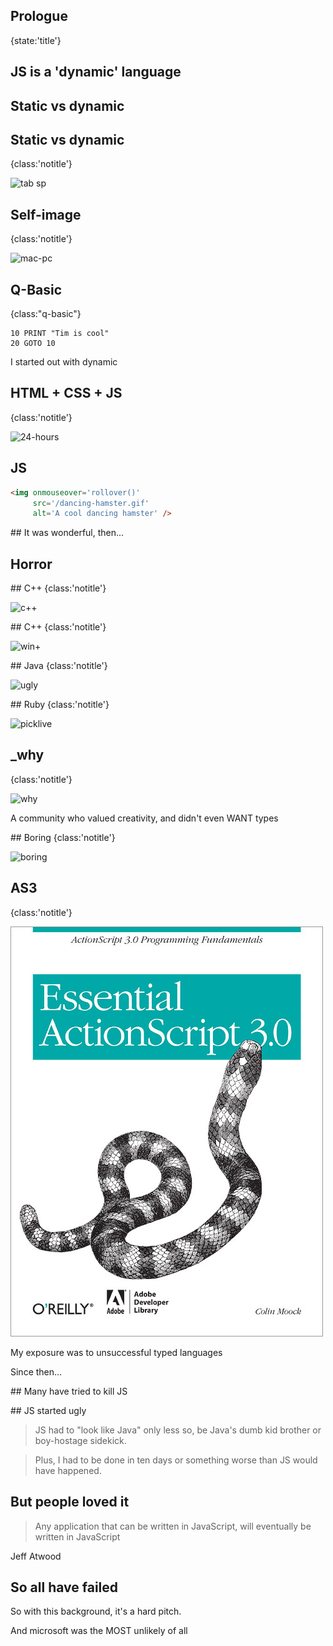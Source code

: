 ## Prologue
{state:'title'}

## JS is a 'dynamic' language

## Static vs dynamic

## Static vs dynamic
{class:'notitle'}

![tab sp](src/img/tab-spaces.jpg)

## Self-image
{class:'notitle'}

![mac-pc](src/img/self-image.png)

## Q-Basic
{class:"q-basic"}

```
10 PRINT "Tim is cool"
20 GOTO 10
```

<aside class=notes>
I started out with dynamic
</aside>

## HTML + CSS + JS
{class:'notitle'}

![24-hours](src/img/24-hours.jpg)

## JS

```html
<img onmouseover='rollover()'
     src='/dancing-hamster.gif'
     alt='A cool dancing hamster' />
```

## It was wonderful, then...

## Horror

## C++
{class:'notitle'}

![c++](src/img/cpp.png)

## C++
{class:'notitle'}

![win+](src/img/win.png)

## Java
{class:'notitle'}

![ugly](src/img/ugly.png)


## Ruby
{class:'notitle'}

![picklive](src/img/picklive_homepage.png)

## _why
{class:'notitle'}

![why](src/img/why.png)

<aside class=notes>
A community who valued creativity, and didn't even WANT types
</aside>

## Boring
{class:'notitle'}

![boring](src/img/yawn.jpg)

## AS3
{class:'notitle'}

![as3](src/img/as3.jpg)

<aside class=notes>
My exposure was to unsuccessful typed languages

Since then...
</aside>

## Many have tried to kill JS

## JS started ugly

> JS had to "look like Java" only less so, be Java's dumb kid brother or boy-hostage sidekick.

> Plus, I had to be done in ten days or something worse than JS would have happened.

## But people loved it

> Any application that can be written in JavaScript, will eventually be written in JavaScript

Jeff Atwood

## So all have failed

<aside class=notes>
So with this background, it's a hard pitch.

And microsoft was the MOST unlikely of all
</aside>
